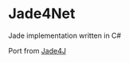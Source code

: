 # Jade4Net
Jade implementation written in C#

Port from [Jade4J](https://github.com/neuland/jade4j/blob/master/README.md)
